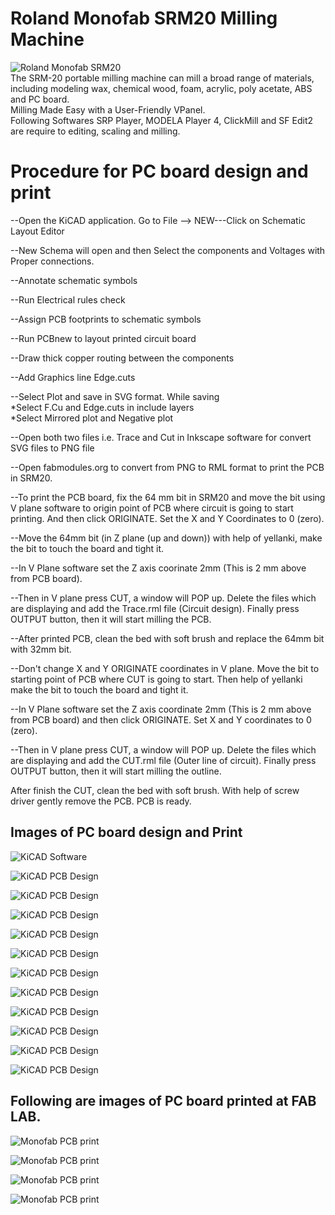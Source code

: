 # Roland Monofab SRM20 Milling Machine <br>
![Roland Monofab SRM20](img/monofab_SRM20.jpg)<br>
The SRM-20 portable milling machine can mill a broad range of materials, including modeling wax, chemical wood, foam, acrylic, poly acetate, ABS and PC board. <br>
Milling Made Easy with a User-Friendly VPanel.<br>
Following Softwares SRP Player, MODELA Player 4, ClickMill and SF Edit2 are require to editing, scaling and milling.<br>
# Procedure for PC board design and print <br>
--Open the KiCAD application. Go to File --> NEW---Click on Schematic Layout Editor<br>

--New Schema will open and then Select the components and Voltages with Proper connections.<br>

--Annotate schematic symbols <br>

--Run Electrical rules check <br>

--Assign PCB footprints to schematic symbols<br>

--Run PCBnew to layout printed circuit board <br>

--Draw thick copper routing between the components<br>

--Add Graphics line Edge.cuts <br>

--Select Plot and save in SVG format. While saving <br>
    *Select F.Cu and Edge.cuts in include layers <br>
    *Select Mirrored plot and Negative plot <br>

--Open both two files i.e. Trace and Cut in Inkscape software for convert SVG files to PNG file <br>

--Open fabmodules.org to convert from PNG to RML format to print the PCB in SRM20.<br>

--To print the PCB board, fix the 64 mm bit in SRM20 and move the bit using V plane software to origin point of PCB where circuit is going to start printing. And then click ORIGINATE. Set the X and Y Coordinates to 0 (zero).<br>

--Move the 64mm bit (in Z plane (up and down)) with help of yellanki, make the bit to touch the board and tight it.<br>

--In V Plane software set the Z axis coorinate 2mm (This is 2 mm above from PCB board).<br>

--Then in V plane press CUT, a window will POP up. Delete the files which are displaying and add the Trace.rml file (Circuit design). Finally press OUTPUT button, then it will start milling the PCB.<br>

--After printed PCB, clean the bed with soft brush and replace the 64mm bit with 32mm bit.<br>

--Don't change X and Y ORIGINATE coordinates in V plane. Move the bit to starting point of PCB where CUT is going to start. Then help of yellanki make the bit to touch the board and tight it.<br>

--In V Plane software set the Z axis coordinate 2mm (This is 2 mm above from PCB board) and then click ORIGINATE. Set X and Y coordinates to 0 (zero).<br>

--Then in V plane press CUT, a window will POP up. Delete the files which are displaying and add the CUT.rml file (Outer line of circuit). Finally press OUTPUT button, then it will start milling the outline.<br>

After finish the CUT, clean the bed with soft brush. With help of screw driver gently remove the PCB. PCB is ready.<br>

## Images of PC board design and Print <br>
![KiCAD Software](img/Kicad-schematiclayout-1.jpg)<br>

![KiCAD PCB Design](img/Add_Componets-2.jpg)<br>

![KiCAD PCB Design](img/Annotate-electricals-rules-check-3.jpg)<br>

![KiCAD PCB Design](img/Assign-PCB-footprints-to-schematic-symbols-4.jpg)<br>

![KiCAD PCB Design](img/PCBlayout-with-normal-connections-6.jpg)<br>

![KiCAD PCB Design](img/PCBlayout-with-copper-routing-7.jpg)<br>

![KiCAD PCB Design](img/PCBlayout-edgeCuts-8.jpg)<br>

![KiCAD PCB Design](img/PCBplot-in-svg-format-9.jpg)<br>

![KiCAD PCB Design](img/inkscape_PCBplot-svg2png_trace-10.jpg)<br>

![KiCAD PCB Design](img/inkscape_PCBplot-svg2png_cut-11.jpg)<br>

![KiCAD PCB Design](img/fabmodules-png2rml_trace-12.jpg)<br>

![KiCAD PCB Design](img/fabmodules-png2rml_cut-13.jpg)<br>

## Following are images of PC board printed at FAB LAB. <br>

![Monofab PCB print](img/Vplane-settings-14.jpg)<br>

![Monofab PCB print](img/Circuit-print-on-board-15.jpg)<br>

![Monofab PCB print](img/PCB-016.jpg)<br>

![Monofab PCB print](img/PCB-17.jpg)<br>





